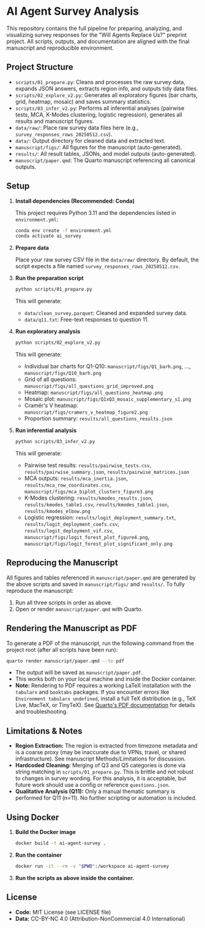 # AI Agent Survey Analysis

This repository contains the full pipeline for preparing, analyzing, and visualizing survey responses for the "Will Agents Replace Us?" preprint project. All scripts, outputs, and documentation are aligned with the final manuscript and reproducible environment.

## Project Structure

- `scripts/01_prepare.py`: Cleans and processes the raw survey data, expands JSON answers, extracts region info, and outputs tidy data files.
- `scripts/02_explore_v2.py`: Generates all exploratory figures (bar charts, grid, heatmap, mosaic) and saves summary statistics.
- `scripts/03_infer_v2.py`: Performs all inferential analyses (pairwise tests, MCA, K-Modes clustering, logistic regression), generates all results and manuscript figures.
- `data/raw/`: Place raw survey data files here (e.g., `survey_responses_rows_20250512.csv`).
- `data/`: Output directory for cleaned data and extracted text.
- `manuscript/figs/`: All figures for the manuscript (auto-generated).
- `results/`: All result tables, JSONs, and model outputs (auto-generated).
- `manuscript/paper.qmd`: The Quarto manuscript referencing all canonical outputs.

## Setup

1. **Install dependencies (Recommended: Conda)**

   This project requires Python 3.11 and the dependencies listed in `environment.yml`:

   ```bash
   conda env create -f environment.yml
   conda activate ai_survey
   ```

2. **Prepare data**

   Place your raw survey CSV file in the `data/raw/` directory. By default, the script expects a file named `survey_responses_rows_20250512.csv`.

3. **Run the preparation script**

   ```bash
   python scripts/01_prepare.py
   ```
   This will generate:
   - `data/clean_survey.parquet`: Cleaned and expanded survey data.
   - `data/q11.txt`: Free-text responses to question 11.

4. **Run exploratory analysis**

   ```bash
   python scripts/02_explore_v2.py
   ```
   This will generate:
   - Individual bar charts for Q1-Q10: `manuscript/figs/Q1_barh.png`, ..., `manuscript/figs/Q10_barh.png`
   - Grid of all questions: `manuscript/figs/all_questions_grid_improved.png`
   - Heatmap: `manuscript/figs/all_questions_heatmap.png`
   - Mosaic plot: `manuscript/figs/Q1xQ3_mosaic_supplementary_s1.png`
   - Cramér's V heatmap: `manuscript/figs/cramers_v_heatmap_figure2.png`
   - Proportion summary: `results/all_questions_results.json`

5. **Run inferential analysis**

   ```bash
   python scripts/03_infer_v2.py
   ```
   This will generate:
   - Pairwise test results: `results/pairwise_tests.csv`, `results/pairwise_summary.json`, `results/pairwise_matrices.json`
   - MCA outputs: `results/mca_inertia.json`, `results/mca_row_coordinates.csv`, `manuscript/figs/mca_biplot_clusters_figure3.png`
   - K-Modes clustering: `results/kmodes_results.json`, `results/kmodes_table1.csv`, `results/kmodes_table1.json`, `results/kmodes_elbow.png`
   - Logistic regression: `results/logit_deployment_summary.txt`, `results/logit_deployment_coefs.csv`, `results/logit_deployment_vif.csv`, `manuscript/figs/logit_forest_plot_figure4.png`, `manuscript/figs/logit_forest_plot_significant_only.png`

## Reproducing the Manuscript

All figures and tables referenced in `manuscript/paper.qmd` are generated by the above scripts and saved in `manuscript/figs/` and `results/`. To fully reproduce the manuscript:
1. Run all three scripts in order as above.
2. Open or render `manuscript/paper.qmd` with Quarto.

## Rendering the Manuscript as PDF

To generate a PDF of the manuscript, run the following command from the project root (after all scripts have been run):

```bash
quarto render manuscript/paper.qmd --to pdf
```

- The output will be saved as `manuscript/paper.pdf`.
- This works both on your local machine and inside the Docker container.
- **Note:** Rendering to PDF requires a working LaTeX installation with the `tabularx` and `booktabs` packages. If you encounter errors like `Environment tabularx undefined`, install a full TeX distribution (e.g., TeX Live, MacTeX, or TinyTeX). See [Quarto's PDF documentation](https://quarto.org/docs/output-formats/pdf-basics.html) for details and troubleshooting.

## Limitations & Notes

- **Region Extraction:** The region is extracted from timezone metadata and is a coarse proxy (may be inaccurate due to VPNs, travel, or shared infrastructure). See manuscript Methods/Limitations for discussion.
- **Hardcoded Cleaning:** Merging of Q3 and Q5 categories is done via string matching in `scripts/01_prepare.py`. This is brittle and not robust to changes in survey wording. For this analysis, it is acceptable, but future work should use a config or reference `questions.json`.
- **Qualitative Analysis (Q11):** Only a manual thematic summary is performed for Q11 (n=11). No further scripting or automation is included.

## Using Docker

1. **Build the Docker image**
   ```bash
   docker build -t ai-agent-survey .
   ```
2. **Run the container**
   ```bash
   docker run -it --rm -v "$PWD":/workspace ai-agent-survey
   ```
3. **Run the scripts as above inside the container.**

## License

- **Code:** MIT License (see LICENSE file)
- **Data:** CC-BY-NC 4.0 (Attribution-NonCommercial 4.0 International)